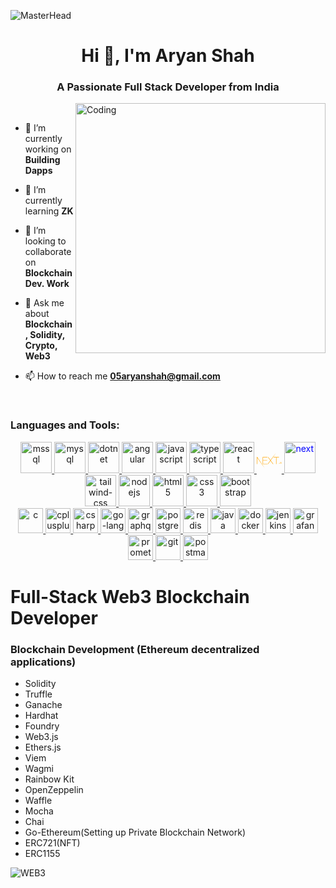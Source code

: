 ![MasterHead](https://feature.undp.org/beyond-bitcoin/assets/hxFnAcINBZ/block2.gif)
<h1 align="center">Hi 👋, I'm Aryan Shah</h1>
<h3 align="center">A Passionate Full Stack Developer from India</h3>
<img align="right" alt="Coding" width="400" src="https://camo.githubusercontent.com/e20822b4282c07ffd010cd05f855a6561d3b62358ca9e607e4901288dd748fcb/68747470733a2f2f63646e2e6472696262626c652e636f6d2f75736572732f323133313939332f73637265656e73686f74732f343934383733362f74686f75676874776f726b732d6769665f6472696262626c652e676966">

<br />

- 🔭 I’m currently working on **Building Dapps**

- 🌱 I’m currently learning **ZK**

- 👯 I’m looking to collaborate on **Blockchain Dev. Work**

- 💬 Ask me about **Blockchain, Solidity, Crypto, Web3**

- 📫 How to reach me **05aryanshah@gmail.com**

<p align="left">
</p>


<br />
<h3 align="left">Languages and Tools:</h3>

<div style="display:inline_block" align="center">
    <a href="https://www.microsoft.com/en-us/sql-server" target="_blank" rel="noreferrer"> <img src="https://www.svgrepo.com/show/303229/microsoft-sql-server-logo.svg" alt="mssql" width="50" height="50" /> </a>
    <a href="https://www.mysql.com/" target="_blank" rel="noreferrer"> <img src="https://cdn.jsdelivr.net/gh/devicons/devicon/icons/mysql/mysql-plain-wordmark.svg" alt="mysql" width="50" height="50" /> </a>
    <a href="https://dotnet.microsoft.com/" target="_blank" rel="noreferrer"> <img src="https://cdn.jsdelivr.net/gh/devicons/devicon/icons/dot-net/dot-net-plain-wordmark.svg" alt="dotnet" width="50" height="50" /> </a>
   <a href="https://angular.io" target="_blank" rel="noreferrer"> <img src="https://angular.io/assets/images/logos/angular/angular.svg" alt="angular" width="50" height="50" /> </a>
    <a href="https://developer.mozilla.org/en-US/docs/Web/JavaScript" target="_blank" rel="noreferrer">       
        <img src="https://cdn.jsdelivr.net/gh/devicons/devicon/icons/javascript/javascript-original.svg" alt="javascript" width="50" height="50"/>          
    </a>
    <a href="https://www.typescriptlang.org/" target="_blank" rel="noreferrer"> 
        <img src="https://cdn.jsdelivr.net/gh/devicons/devicon/icons/typescript/typescript-original.svg" alt="typescript" width="50" height="50" /> 
    </a>
    <a href="https://reactjs.org/" target="_blank" rel="noreferrer"> 
        <img src="https://cdn.jsdelivr.net/gh/devicons/devicon/icons/react/react-original-wordmark.svg" alt="react" width="50" height="50" /> 
    </a>
    <a href="https://nextjs.org/" target="_blank" rel="noreferrer"> 
          <svg viewBox="0 0 128 128" width="40" height="40">
          <path fill="orange" d="M30.2 45.9h24.1v1.9H32.4v14.4H53v1.9H32.4v15.8h22.2v1.9H30.2V45.9zm26.3 0h2.6l11.4 15.8L82 45.9l15.8-20-26 37.5 13.4 18.4h-2.7L70.4 65 58.2 81.8h-2.6l13.5-18.4-12.6-17.5zm29.7 1.9v-1.9h27.5v1.9H101v34h-2.2v-34H86.2zM0 45.9h2.7l38.2 56.8-15.8-20.9L2.3 48.6l-.1 33.2H0zm113.5 33.4c.5 0 .8-.3.8-.8s-.3-.8-.8-.8-.8.3-.8.8.4.8.8.8zm2.2-2.1c0 1.3 1 2.2 2.4 2.2 1.5 0 2.4-.9 2.4-2.5v-5.5h-1.2v5.5c0 .9-.4 1.3-1.2 1.3-.7 0-1.2-.4-1.2-1.1h-1.2zm6.3-.1c.1 1.4 1.2 2.3 3 2.3s3-.9 3-2.4c0-1.2-.7-1.8-2.2-2.2l-.9-.2c-1-.2-1.4-.6-1.4-1.1 0-.7.6-1.2 1.6-1.2.9 0 1.5.4 1.6 1.2h1.2c-.1-1.3-1.2-2.2-2.8-2.2-1.7 0-2.8.9-2.8 2.3 0 1.1.6 1.8 2 2.1l1 .2c1 .2 1.5.6 1.5 1.2 0 .7-.7 1.2-1.7 1.2s-1.8-.5-1.9-1.2H122z"></path>
          </svg> 
    </a>
    <a href="https://nextjs.org/" target="_blank" rel="noreferrer"> 
        <img src="https://cdn.jsdelivr.net/gh/devicons/devicon/icons/nextjs/nextjs-original-wordmark.svg" alt="next" width="50" height="50" style="color:blue" /> 
    </a>
    <a href="https://tailwindcss.com/" target="_blank" rel="noreferrer"> 
        <img src="https://cdn.jsdelivr.net/gh/devicons/devicon/icons/tailwindcss/tailwindcss-plain.svg" alt="tailwind-css" width="50" height="50" /> 
    </a>
    <a href="https://nodejs.org" target="_blank" rel="noreferrer"> <img src="https://cdn.jsdelivr.net/gh/devicons/devicon/icons/nodejs/nodejs-original.svg" alt="nodejs" width="50" height="50" /> </a>
    <a href="https://www.w3.org/html/" target="_blank" rel="noreferrer"> <img src="https://cdn.jsdelivr.net/gh/devicons/devicon/icons/html5/html5-original.svg" alt="html5" width="50" height="50" /> </a>
    <a href="https://www.w3schools.com/css/" target="_blank" rel="noreferrer"> <img src="https://cdn.jsdelivr.net/gh/devicons/devicon/icons/css3/css3-original.svg" alt="css3" width="50" height="50" /> </a>
    <a href="https://getbootstrap.com" target="_blank" rel="noreferrer"> <img src="https://cdn.jsdelivr.net/gh/devicons/devicon/icons/bootstrap/bootstrap-original.svg" alt="bootstrap" width="50" height="50" /> </a>  
</div>
<div style="display:inline_block" align="center">
    <a href="https://www.cprogramming.com/" target="_blank" rel="noreferrer"> <img src="https://cdn.jsdelivr.net/gh/devicons/devicon/icons/c/c-original.svg" alt="c" width="40" height="40" /> </a>
    <a href="https://www.w3schools.com/cpp/" target="_blank" rel="noreferrer"> 
        <img src="https://cdn.jsdelivr.net/gh/devicons/devicon/icons/cplusplus/cplusplus-original.svg" alt="cplusplus" width="40" height="40" /> 
    </a>
    <a href="https://www.w3schools.com/cs/" target="_blank" rel="noreferrer"> <img src="https://cdn.jsdelivr.net/gh/devicons/devicon/icons/csharp/csharp-original.svg" alt="csharp" width="40" height="40" /> </a>
    <a href="https://go.dev/" target="_blank" rel="noreferrer"> 
        <img src="https://cdn.jsdelivr.net/gh/devicons/devicon/icons/go/go-original-wordmark.svg" alt="go-lang" width="40" height="40" /> 
    </a> 
    <a href="https://graphql.org/" target="_blank" rel="noreferrer"> 
        <img src="https://cdn.jsdelivr.net/gh/devicons/devicon/icons/graphql/graphql-plain-wordmark.svg" alt="graphql" width="40" height="40" /> 
    </a> 
    <a href="https://www.postgresql.org/" target="_blank" rel="noreferrer"> 
        <img src="https://cdn.jsdelivr.net/gh/devicons/devicon/icons/postgresql/postgresql-plain-wordmark.svg" alt="postgres" width="40" height="40" /> 
    </a> 
    <a href="https://redis.io/" target="_blank" rel="noreferrer"> 
        <img src="https://cdn.jsdelivr.net/gh/devicons/devicon/icons/redis/redis-plain-wordmark.svg" alt="redis" width="40" height="40" /> 
    </a>
    <a href="https://www.java.com" target="_blank" rel="noreferrer"> 
        <img src="https://cdn.jsdelivr.net/gh/devicons/devicon/icons/java/java-plain-wordmark.svg" alt="java" width="40" height="40" /> 
    </a>    
    <a href="https://www.docker.com/" target="_blank" rel="noreferrer"> 
        <img src="https://cdn.jsdelivr.net/gh/devicons/devicon/icons/docker/docker-plain-wordmark.svg" alt="docker" width="40" height="40" /> 
    </a> 
    <a href="https://www.jenkins.io/" target="_blank" rel="noreferrer"> 
        <img src="https://cdn.jsdelivr.net/gh/devicons/devicon/icons/jenkins/jenkins-original.svg" alt="jenkins" width="40" height="40" /> 
    </a>
    <a href="https://grafana.com/" target="_blank" rel="noreferrer"> 
        <img src="https://cdn.jsdelivr.net/gh/devicons/devicon/icons/grafana/grafana-original-wordmark.svg" alt="grafana" width="40" height="40" /> 
    </a>
    <a href="https://prometheus.io/" target="_blank" rel="noreferrer"> 
        <img src="https://cdn.jsdelivr.net/gh/devicons/devicon/icons/prometheus/prometheus-original-wordmark.svg" alt="prometheus" width="40" height="40" /> 
    </a>
    <a href="https://git-scm.com/" target="_blank" rel="noreferrer"> 
        <img src="https://www.vectorlogo.zone/logos/git-scm/git-scm-icon.svg" alt="git" width="40" height="40" /> 
    </a>      
    <a href="https://postman.com" target="_blank" rel="noreferrer"> <img src="https://www.vectorlogo.zone/logos/getpostman/getpostman-icon.svg" alt="postman" width="40" height="40" /> </a>    
</div>

  
# Full-Stack Web3 Blockchain Developer  

### Blockchain Development (Ethereum decentralized applications)

- Solidity
- Truffle
- Ganache
- Hardhat
- Foundry
- Web3.js
- Ethers.js
- Viem
- Wagmi
- Rainbow Kit
- OpenZeppelin
- Waffle
- Mocha
- Chai
- Go-Ethereum(Setting up Private Blockchain Network)
- ERC721(NFT)
- ERC1155

<img align="center" alt="WEB3" src="https://i0.wp.com/bitcoinke.io/wp-content/uploads/2022/01/Web-3.0-GIF-2.gif">
